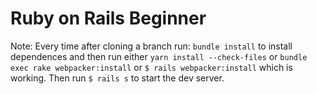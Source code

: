 # Ruby on Rails Beginner
Note: Every time after cloning a branch run: `bundle install` to install dependences and then run either `yarn install --check-files` or `bundle exec rake webpacker:install` or `$ rails webpacker:install` which is working. Then run `$ rails s` to start the dev server.
